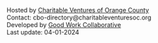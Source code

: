 <br>
<br>
<br>
Hosted by <a href='https://charitableventuresoc.org/'>Charitable Ventures of Orange County</a> <br>
Contact: cbo-directory@charitableventuresoc.org<br>
Developed by <a href= 'https://www.ourgoodwork.co/'>Good Work Collaborative</a> <br>
Last update: 04-01-2024<br>

